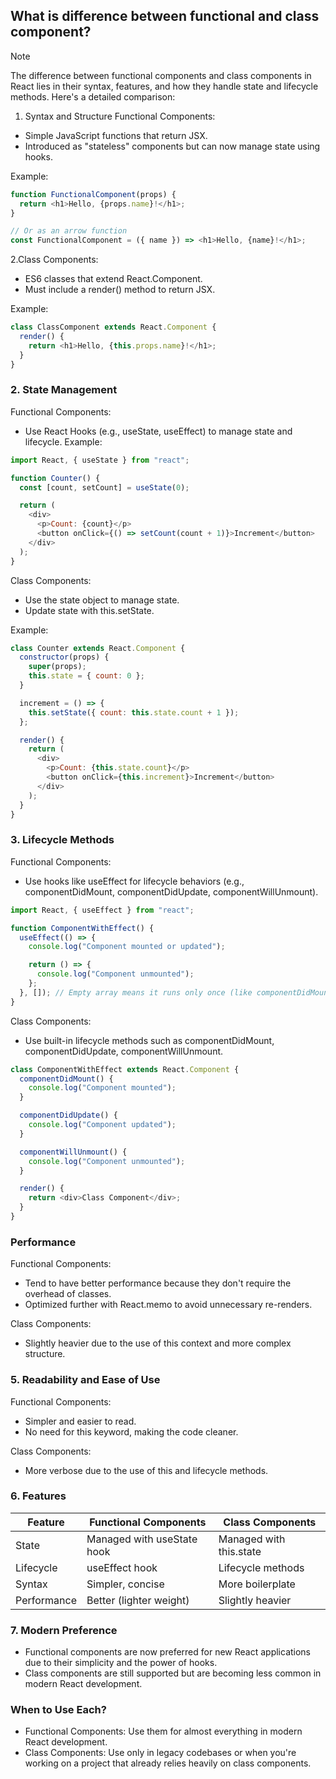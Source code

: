 ## What is difference between functional and class component?

>[!NOTE]
>The difference between functional components and class components in React lies in their syntax, features, and how they handle state and lifecycle methods. Here's a detailed comparison:

1. Syntax and Structure
Functional Components:
 - Simple JavaScript functions that return JSX.
 - Introduced as "stateless" components but can now manage state using hooks.

Example:
```javascript
function FunctionalComponent(props) {
  return <h1>Hello, {props.name}!</h1>;
}

// Or as an arrow function
const FunctionalComponent = ({ name }) => <h1>Hello, {name}!</h1>;
```

2.Class Components:
- ES6 classes that extend React.Component.
- Must include a render() method to return JSX.

Example:
```javascript
class ClassComponent extends React.Component {
  render() {
    return <h1>Hello, {this.props.name}!</h1>;
  }
}
```
### 2. State Management
Functional Components:
 - Use React Hooks (e.g., useState, useEffect) to manage state and lifecycle.
Example:
```javascript
import React, { useState } from "react";

function Counter() {
  const [count, setCount] = useState(0);

  return (
    <div>
      <p>Count: {count}</p>
      <button onClick={() => setCount(count + 1)}>Increment</button>
    </div>
  );
}
```

Class Components:
 - Use the state object to manage state.
 - Update state with this.setState.

Example:
```javascript
class Counter extends React.Component {
  constructor(props) {
    super(props);
    this.state = { count: 0 };
  }

  increment = () => {
    this.setState({ count: this.state.count + 1 });
  };

  render() {
    return (
      <div>
        <p>Count: {this.state.count}</p>
        <button onClick={this.increment}>Increment</button>
      </div>
    );
  }
}
```

### 3. Lifecycle Methods
Functional Components:
  - Use hooks like useEffect for lifecycle behaviors (e.g., componentDidMount, componentDidUpdate, componentWillUnmount).
```javascript
import React, { useEffect } from "react";

function ComponentWithEffect() {
  useEffect(() => {
    console.log("Component mounted or updated");

    return () => {
      console.log("Component unmounted");
    };
  }, []); // Empty array means it runs only once (like componentDidMount)
}
```

Class Components:
 - Use built-in lifecycle methods such as componentDidMount, componentDidUpdate, componentWillUnmount.

```javascript
class ComponentWithEffect extends React.Component {
  componentDidMount() {
    console.log("Component mounted");
  }

  componentDidUpdate() {
    console.log("Component updated");
  }

  componentWillUnmount() {
    console.log("Component unmounted");
  }

  render() {
    return <div>Class Component</div>;
  }
}
```
### Performance
Functional Components:
  - Tend to have better performance because they don't require the overhead of classes.
  - Optimized further with React.memo to avoid unnecessary re-renders.

Class Components:
  - Slightly heavier due to the use of this context and more complex structure.

### 5. Readability and Ease of Use   
Functional Components: 
- Simpler and easier to read.
- No need for this keyword, making the code cleaner.

Class Components:
 - More verbose due to the use of this and lifecycle methods.


### 6. Features

| Feature |	Functional Components |	Class Components |
|--|--|--|
| State	| Managed with useState hook |	Managed with this.state |
 | Lifecycle |	useEffect hook |	Lifecycle methods |
| Syntax |	Simpler, concise |	More boilerplate |
| Performance| 	Better (lighter weight) |	Slightly heavier |


### 7. Modern Preference
- Functional components are now preferred for new React applications due to their simplicity and the power of hooks.
- Class components are still supported but are becoming less common in modern React development.

### When to Use Each?
- Functional Components: Use them for almost everything in modern React development.
- Class Components: Use only in legacy codebases or when you're working on a project that already relies heavily on class components.

